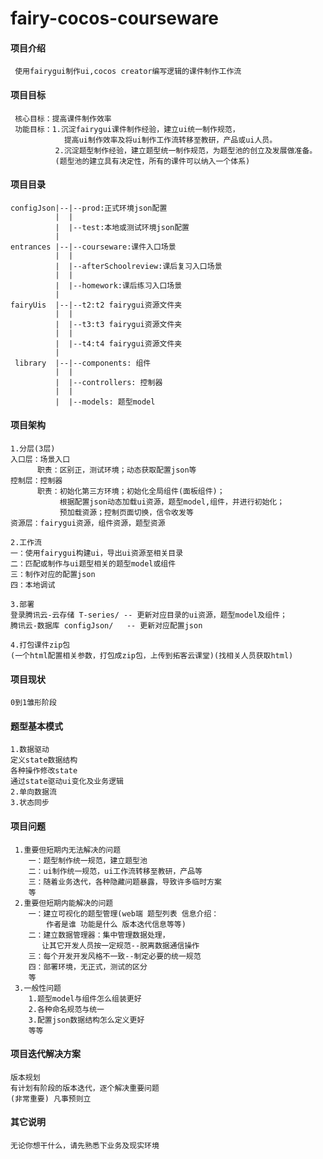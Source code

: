 <!--
 * @Descripttion:
 * @version:
 * @Author: ydlx
 * @Date: 2021-04-06 16:02:41
 * @LastEditors: ydlx
 * @LastEditTime: 2021-05-27 23:18:01
-->

# fairy-cocos-courseware

#### 项目介绍

     使用fairygui制作ui,cocos creator编写逻辑的课件制作工作流

#### 项目目标

     核心目标：提高课件制作效率
     功能目标：1.沉淀fairygui课件制作经验，建立ui统一制作规范，
                提高ui制作效率及将ui制作工作流转移至教研，产品或ui人员。
              2.沉淀题型制作经验，建立题型统一制作规范，为题型池的创立及发展做准备。
			  (题型池的建立具有决定性，所有的课件可以纳入一个体系)

#### 项目目录

    configJson|--|--prod:正式环境json配置
              |  |
    		  |  |--test:本地或测试环境json配置
              |
    entrances |--|--courseware:课件入口场景
    		  |  |
    		  |  |--afterSchoolreview:课后复习入口场景
    		  |  |
              |  |--homework:课后练习入口场景
    		  |
    fairyUis  |--|--t2:t2 fairygui资源文件夹
    		  |  |
    		  |  |--t3:t3 fairygui资源文件夹
    		  |  |
              |  |--t4:t4 fairygui资源文件夹
    		  |
     library  |--|--components: 组件
    		  |  |
    		  |  |--controllers: 控制器
    		  |  |
              |  |--models: 题型model

#### 项目架构
	1.分层(3层)
	入口层：场景入口
		  职责：区别正，测试环境；动态获取配置json等
	控制层：控制器
		  职责：初始化第三方环境；初始化全局组件(面板组件)；
               根据配置json动态加载ui资源，题型model,组件，并进行初始化；
		       预加载资源；控制页面切换，信令收发等
	资源层：fairygui资源，组件资源，题型资源
	
	2.工作流
	一：使用fairygui构建ui，导出ui资源至相关目录
	二：匹配或制作与ui题型相关的题型model或组件
	三：制作对应的配置json
	四：本地调试
	
	3.部署
	登录腾讯云-云存储 T-series/ -- 更新对应目录的ui资源，题型model及组件；
	腾讯云-数据库 configJson/   -- 更新对应配置json
	
	4.打包课件zip包
	(一个html配置相关参数，打包成zip包，上传到拓客云课堂)(找相关人员获取html)
	
#### 项目现状
	0到1雏形阶段
	
#### 题型基本模式
	1.数据驱动
	定义state数据结构
	各种操作修改state
	通过state驱动ui变化及业务逻辑
	2.单向数据流
	3.状态同步
	
#### 项目问题
     1.重要但短期内无法解决的问题
	 	一：题型制作统一规范，建立题型池
		二：ui制作统一规范，ui工作流转移至教研，产品等
		三：随着业务迭代，各种隐藏问题暴露，导致许多临时方案
		等
	 2.重要但短期内能解决的问题
	 	一：建立可视化的题型管理(web端 题型列表 信息介绍：
            作者是谁 功能是什么 版本迭代信息等等)
		二：建立数据管理器：集中管理数据处理，
           让其它开发人员按一定规范--脱离数据通信操作
		三：每个开发开发风格不一致--制定必要的统一规范
		四：部署环境，无正式，测试的区分
		等
	 3.一般性问题
	 	1.题型model与组件怎么组装更好
		2.各种命名规范与统一
		3.配置json数据结构怎么定义更好
		等等
	
#### 项目迭代解决方案
	版本规划
	有计划有阶段的版本迭代，逐个解决重要问题
	(非常重要) 凡事预则立

#### 其它说明
    无论你想干什么，请先熟悉下业务及现实环境
	 
	
	
	